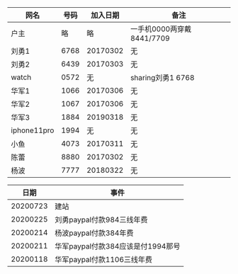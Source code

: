 网名 | 号码 | 加入日期 | 备注
--- | --- | --- | ---
户主|略|略|一手机0000两穿戴8441/7709
刘勇1|6768|20170302|无
刘勇2|6439|20170303|无
watch|0572|无|sharing刘勇1 6768
华军1|1066|20170306|无
华军2|1067|20170306|无
华军3|1884|20190318|无
iphone11pro|1994|无|无
小鱼|4073|20170311|无
陈蕾|8880|20170302|无
杨波|7777|20180322|无


日期 | 事件
--- | ---
20200723|建站
20200225|刘勇paypal付款984三线年费
20200214|杨波paypal付款384年费
20200211|华军paypal付款384应该是付1994那号
20200118|华军paypal付款1106三线年费
